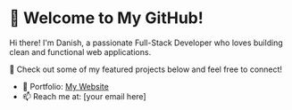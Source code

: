 # 👋 Welcome to My GitHub!

Hi there! I'm Danish, a passionate Full-Stack Developer who loves building clean and functional web applications.

🚀 Check out some of my featured projects below and feel free to connect!

- 💼 Portfolio: [My Website](https://mr-danishibrahim.netlify.app/)
- 📫 Reach me at: [your email here]
